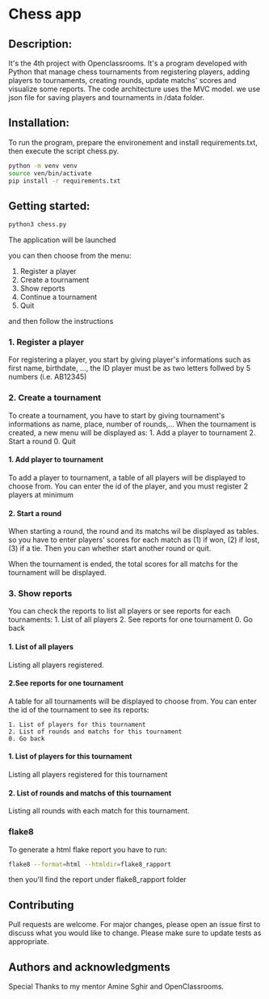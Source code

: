 # Chess app

## Description:
It's the 4th project with Openclassrooms.
It's a program developed with Python that manage chess tournaments from registering players, adding players to tournaments, creating rounds, update matchs' scores and visualize some reports.
The code architecture uses the MVC model.
we use json file for saving players and tournaments in /data folder.


## Installation:

To run the program, prepare the environement and install requirements.txt, then execute the script chess.py.

```sh
python -m venv venv
source ven/bin/activate
pip install -r requirements.txt
```

## Getting started:

```sh
python3 chess.py
```

The application will be launched

you can then choose from the menu:
1. Register a player 
2. Create a tournament 
3. Show reports 
4. Continue a tournament
0. Quit

and then follow the instructions

### 1. Register a player

For registering a player, you start by giving player's informations such as first name, birthdate, ..., the ID player must be as two letters follwed by 5 numbers (i.e. AB12345)

### 2. Create a tournament

To create a tournament, you have to start by giving tournament's informations as name, place, number of rounds,...
When the tournament is created, a new menu will be displayed as:
    1. Add a player to tournament
    2. Start a round
    0. Quit

#### 1. Add player to tournament

To add a player to tournament, a table of all players will be displayed to choose from.
You can enter the id of the player, and you must register 2 players at minimum

#### 2. Start a round

When starting a round, the round and its matchs wil be displayed as tables. so you have to enter players' scores for each match as (1) if won, (2) if lost, (3) if a tie.
Then you can whether start another round or quit.

When the tournament is ended, the total scores for all matchs for the tournament will be displayed.

### 3. Show reports

You can check the reports to list all players or see reports for each tournaments:
    1. List of all players 
    2. See reports for one tournament 
    0. Go back 

#### 1. List of all players

Listing all players registered.

#### 2.See reports for one tournament

A table for all tournaments will be displayed to choose from.
You can enter the id of the tournament to see its reports:

    1. List of players for this tournament 
    2. List of rounds and matchs for this tournament 
    0. Go back

#### 1. List of players for this tournament 

Listing all players registered for this tournament 

#### 2. List of rounds and matchs of this tournament  

Listing all rounds with each match for this tournament.

### flake8
To generate a html flake report you have to run:

```sh
flake8 --format=html --htmldir=flake8_rapport
```
then you'll find the report under flake8_rapport folder

## Contributing
Pull requests are welcome. For major changes, please open an issue first to discuss what you would like to change.
Please make sure to update tests as appropriate.


## Authors and acknowledgments
Special Thanks to my mentor Amine Sghir and OpenClassrooms.
